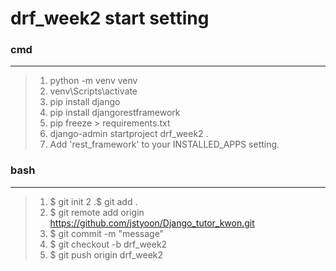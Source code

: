 # drf_week2 start setting

### cmd
---

> 1. python -m venv venv
> 2. venv\Scripts\activate
> 3. pip install django
> 4. pip install djangorestframework
> 5. pip freeze > requirements.txt
> 6. django-admin startproject drf_week2 .
> 7. Add 'rest_framework' to your INSTALLED_APPS setting.

### bash
---

> 1. $ git init
> 2 .$ git add .
> 3. $ git remote add origin https://github.com/jstyoon/Django_tutor_kwon.git
> 4. $ git commit -m "message"
> 5. $ git checkout -b drf_week2
> 6. $ git push origin drf_week2